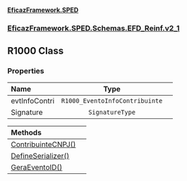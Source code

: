 #### [EficazFramework.SPED](EficazFrameworkSPED.md 'EficazFramework SPED')
### [EficazFramework.SPED.Schemas.EFD_Reinf.v2_1](EficazFramework.SPED.Schemas.EFD_Reinf.v2_1.md 'EficazFramework.SPED.Schemas.EFD_Reinf.v2_1')

## R1000 Class
### Properties

| Name | Type | |
| :--- | :---: | :--- |
| evtInfoContri | `R1000_EventoInfoContribuinte` |  |
| Signature | `SignatureType` |  |

| Methods | |
| :--- | :--- |
| [ContribuinteCNPJ()](EficazFramework.SPED.Schemas.EFD_Reinf.v2_1/R1000/ContribuinteCNPJ().md 'EficazFramework.SPED.Schemas.EFD_Reinf.v2_1.R1000.ContribuinteCNPJ()') | |
| [DefineSerializer()](EficazFramework.SPED.Schemas.EFD_Reinf.v2_1/R1000/DefineSerializer().md 'EficazFramework.SPED.Schemas.EFD_Reinf.v2_1.R1000.DefineSerializer()') | |
| [GeraEventoID()](EficazFramework.SPED.Schemas.EFD_Reinf.v2_1/R1000/GeraEventoID().md 'EficazFramework.SPED.Schemas.EFD_Reinf.v2_1.R1000.GeraEventoID()') | |
